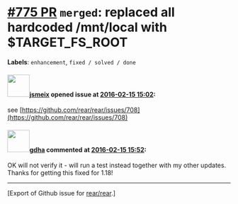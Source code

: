 [\#775 PR](https://github.com/rear/rear/pull/775) `merged`: replaced all hardcoded /mnt/local with $TARGET\_FS\_ROOT
====================================================================================================================

**Labels**: `enhancement`, `fixed / solved / done`

#### <img src="https://avatars.githubusercontent.com/u/1788608?u=925fc54e2ce01551392622446ece427f51e2f0ce&v=4" width="50">[jsmeix](https://github.com/jsmeix) opened issue at [2016-02-15 15:02](https://github.com/rear/rear/pull/775):

see
[https://github.com/rear/rear/issues/708](https://github.com/rear/rear/issues/708)

#### <img src="https://avatars.githubusercontent.com/u/888633?u=cdaeb31efcc0048d3619651aa18dd4b76e636b21&v=4" width="50">[gdha](https://github.com/gdha) commented at [2016-02-15 15:52](https://github.com/rear/rear/pull/775#issuecomment-184267644):

OK will not verify it - will run a test instead together with my other
updates.  
Thanks for getting this fixed for 1.18!

------------------------------------------------------------------------

\[Export of Github issue for
[rear/rear](https://github.com/rear/rear).\]
